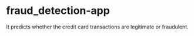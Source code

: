 # fraud_detection-app
It predicts whether the credit card transactions are legitimate or fraudulent.
